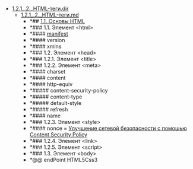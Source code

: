 - <a href = "F:\Node_projects\Node_Way\NBase\_Md\_Index\_HtmlCss\Containers\Intro_to_this\html5book.ru\1.HTML.dir\1.2.1_.2._HTML-теги.dir\cat.1.2.1_.2._HTML-теги.dir\dir.1.2.1_.2._HTML-теги.dir.md">1.2.1_.2._HTML-теги.dir</a>
    - <a href = "F:\Node_projects\Node_Way\NBase\_Md\_Index\_HtmlCss\Containers\Intro_to_this\html5book.ru\1.HTML.dir\1.2.1_.2._HTML-теги.dir\1.2.1_.2._HTML-теги.md">1.2.1_.2._HTML-теги.md</a>
        - *## [1.1. Основы HTML](https://html5book.ru/osnovy-html/#part4)
        - *### 1.1. Элемент \<html>
        - *#### [manifest](https://developer.mozilla.org/ru/docs/Web/HTML/%D0%98%D1%81%D0%BF%D0%BE%D0%BB%D1%8C%D0%B7%D0%BE%D0%B2%D0%B0%D0%BD%D0%B8%D0%B5_%D0%BA%D1%8D%D1%88%D0%B8%D1%80%D0%BE%D0%B2%D0%B0%D0%BD%D0%B8%D1%8F_%D0%BF%D1%80%D0%B8%D0%BB%D0%BE%D0%B6%D0%B5%D0%BD%D0%B8%D0%B9)
        - *#### version
        - *#### xmlns
        - *### 1.2. Элемент \<head>
        - *### 1.2.1. Элемент \<title>
        - *### 1.2.2. Элемент \<meta>
        - *#### charset
        - *#### content
        - *#### http-equiv
        - *##### content-security-policy
        - *##### content-type
        - *##### default-style
        - *##### refresh
        - *#### name
        - *### 1.2.3. Элемент \<style>
        - *#### nonce = [Улучшение сетевой безопасности с помощью Content Security Policy ](https://habr.com/ru/company/nix/blog/271575/)
        - *### 1.2.4. Элемент \<link>
        - *### 1.2.5. Элемент \<script>
        - *### 1.3. Элемент \<body>
        - *@@ endPoint HTML5Css3
